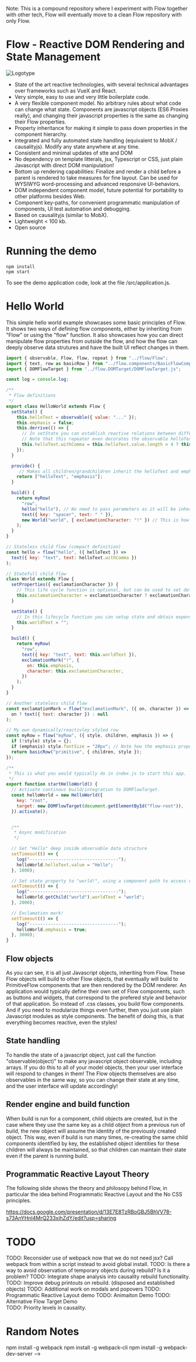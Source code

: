 Note: This is a compound repository where I experiment with Flow together with other tech, Flow will eventually move to a clean Flow repository with only Flow. 

# Flow - Reactive DOM Rendering and State Management

![Logotype](/src/document/flow.PNG?raw=true "Flow Logotype")

* State of the art reactive technologies, with several technical advantages over frameworks such as VueX and React. 
* Very simple, easy to use and very little boilerplate code. 
* A very flexible component model. No arbitrary rules about what code can change what state. Components are javascript objects (ES6 Proxies really), and changing their javascript properties is the same as changing their Flow properties. 
* Property inheritance for making it simple to pass down properties in the component hierarchy.  
* Integrated and fully automated state handling (equivalent to MobX / causalityjs). Modify any state anywhere at any time.
* Consistent and minimal updates of stte and DOM
* No dependency on template litterals, jsx, Typescript or CSS, just plain Javascript with direct DOM manipulation! 
* Bottom up rendering capabilities: Finalize and render a child before a parent is rendered to take measures for fine layout. Can be used for WYSIWYG word-processing and advanced responsive UI-behaviors.  
* DOM independent component model, future potential for portability to other platforms besides Web. 
* Component key-paths, for convenient programmatic manipulation of components, UI test automation and debugging.
* Based on causalityjs (similar to MobX).  
* Lightweight < 100 kb.
* Open source 


# Running the demo

```console
npm install
npm start
```
To see the demo application code, look at the file /src/application.js.


# Hello World

This simple hello world example showcases some basic principles of Flow. It shows two ways of defining flow components, either by inheriting from "Flow" or using the "flow" function. It also showcases how you can direct manipulate flow properties from outside the flow, and how the flow can deeply observe data strutures and have the built UI reflect changes in them. 


```js
import { observable, Flow, flow, repeat } from "../flow/Flow";
import { text, row as basicRow } from "../flow.components/BasicFlowComponents";
import { DOMFlowTarget } from "../flow.DOMTarget/DOMFlowTarget.js";

const log = console.log;

/**
 * Flow definitions
 */
export class HelloWorld extends Flow {
  setState() {
    this.helloText = observable({ value: "..." });
    this.emphasis = false;
    this.derrive(() => {
      // In setState you can establish reactive relations between different properties using this.derrive(). You could accomplish the same thing using causality/repeat but this.derrive takes care of disposing the repeater for your convenience. 
      // Note that this repeater even decorates the observable helloText object with additional data, but we could have added more properties to this as well, it would make no difference. 
      this.helloText.withComma = this.helloText.value.length > 4 ? this.helloText.value + "," : this.helloText.value;
    });
  }

  provide() {
     // Makes all children/grandchildren inherit the helloText and emphasis properties! Define withdraw() to remove inherited properties.
    return ["helloText", "emphasis"];
  }

  build() {
    return myRow(
      "row",
      hello("hello"), // No need to pass parameters as it will be inherited.
      text({ key: "spacer", text: " " }),
      new World("world", { exclamationCharacter: "!" }) // This is how we create child flow components with a key "world" and pass them properties.
    );
  }
}

// Stateless child flow (compact definition)
const hello = flow("hello", ({ helloText }) =>
  text({ key: "text", text: helloText.withComma })
);

// Statefull child flow
class World extends Flow {
  setProperties({ exclamationCharacter }) {
    // This life cycle function is optional, but can be used to set default values for properties.
    this.exclamationCharacter = exclamationCharacter ? exclamationCharacter : "?";
  }

  setState() {
    // In this lifecycle function you can setup state and obtain expensive resources. You can let go of these resources in disposeState().
    this.worldText = "";
  }

  build() {
    return myRow(
      "row",
      text({ key: "text", text: this.worldText }),
      exclamationMark("!", {
        on: this.emphasis,
        character: this.exclamationCharacter,
      })
    );
  }
}

// Another stateless child flow
const exclamationMark = flow("exclamationMark", ({ on, character }) =>
  on ? text({ text: character }) : null
);

// My own dynamically/reactivley styled row
const myRow = flow("myRow", ({ style, children, emphasis }) => {
  if (!style) style = {};
  if (emphasis) style.fontSize = "20px"; // Note how the emphasis property is provided/inherited from the root component.
  return basicRow("primitive", { children, style });
});

/**
 * This is what you would typically do in index.js to start this app. 
 */
export function startHelloWorld() {
  // Activate continous build/integration to DOMFlowTarget.
  const helloWorld = new HelloWorld({
    key: "root",
    target: new DOMFlowTarget(document.getElementById("flow-root")),
  }).activate();


  /**
   * Async modification
   */

  // Set "Hello" deep inside observable data structure
  setTimeout(() => {
    log("----------------------------------");
    helloWorld.helloText.value = "Hello";
  }, 1000);

  // Set state property to "world!", using a component path to access child component.
  setTimeout(() => {
    log("----------------------------------");
    helloWorld.getChild("world").worldText = "world";
  }, 2000);

  // Exclamation mark!
  setTimeout(() => {
    log("----------------------------------");
    helloWorld.emphasis = true;
  }, 3000);
}
```

## Flow objects
As you can see, it is all just Javascript objects, inheriting from Flow. These Flow objects will build to other Flow objects, that eventually will build to PrimitiveFlow components that are then rendered by the DOM renderer. An application would typically define their own set of Flow components, such as buttons and widgets, that correspond to the prefered style and behavior of that application. So instead of .css classes, you build flow components. And if you need to modularize things even further, then you just use plain Javascript modules as style components. The benefit of doing this, is that everything becomes reactive, even the styles!

## State handling
To handle the state of a javascript object, just call the function "observable(object)" to make any javascript object observable, including arrays. If you do this to all of your model objects, then your user interface will respond to changes in them! The Flow objects themselves are also observables in the same way, so you can change their state at any time, and the user interface will update accordingly!  

## Render engine and build function
When build is run for a component, child objects are created, but in the case where they use the same key as a child object from a previous run of build, the new object will assume the identity of the previously created object. This way, even if build is run many times, re-creating the same child components identified by key, the established object identities for these children will always be maintained, so that children can maintain their state even if the parent is running build.  

## Programmatic Reactive Layout Theory

The following slide shows the theory and philosopy behind Flow, in particular the idea behind Programmatic Reactive Layout and the No CSS principles.
 
https://docs.google.com/presentation/d/13E7E8TzRBoGBJ5BhVV78-s73AnYHnI4MrQ233xihZdY/edit?usp=sharing


# TODO
TODO: Reconsider use of webpack now that we do not need jsx? Call webpack from within a script instead to avoid global install. 
TODO: Is there a way to avoid observation of temporary objects during rebuild? Is it a problem?
TODO: Integrate shape analysis into causality rebuild functionality. 
TODO: Improve debug printouts on rebuild. (disposed and established objects)
TODO: Additional work on modals and popovers 
TODO: Programmatic Reactive Layout demo
TODO: Animaiton Demo
TODO: Alternative Flow Target Demo  
TODO: Priority levels in causality.


# Random Notes
npm install -g webpack
npm install -g webpack-cli
npm install -g webpack-dev-server -->